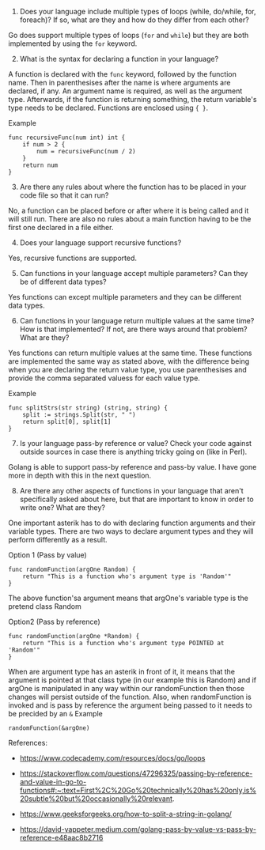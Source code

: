 1. Does your language include multiple types of loops (while, do/while, for, foreach)? If so, what are they and how do they differ from each other?

Go does support multiple types of loops (`for` and `while`) but they are both implemented by using the `for` keyword.

2. What is the syntax for declaring a function in your language?

A function is declared with the `func` keyword, followed by the function name. Then in parenthesises after the name is where arguments are declared, if any. An argument name is required, as well as the argument type. Afterwards, if the function is returning something, the return variable's type needs to be declared. Functions are enclosed using `{ }`.

Example
```
func recursiveFunc(num int) int {
	if num > 2 {
		num = recursiveFunc(num / 2)
	}
	return num
}
```

3. Are there any rules about where the function has to be placed in your code file so that it can run?

No, a function can be placed before or after where it is being called and it will still run. There are also no rules about a main function having to be the first one declared in a file either.

4. Does your language support recursive functions?

Yes, recursive functions are supported.

5. Can functions in your language accept multiple parameters? Can they be of different data types?

Yes functions can except multiple parameters and they can be different data types.

6. Can functions in your language return multiple values at the same time? How is that implemented? If not, are there ways around that problem? What are they?

Yes functions can return multiple values at the same time. These functions are implemented the same way as stated above, with the difference being when you are declaring the return value type, you use parenthesises and provide the comma separated valuess for each value type.

Example
```
func splitStrs(str string) (string, string) {
	split := strings.Split(str, " ")
	return split[0], split[1]
}
```

7. Is your language pass-by reference or value? Check your code against outside sources in case there is anything tricky going on (like in Perl).

Golang is able to support pass-by reference and pass-by value. I have gone more in depth with this in the next question.

8. Are there any other aspects of functions in your language that aren't specifically asked about here, but that are important to know in order to write one? What are they?

One important asterik has to do with declaring function arguments and their variable types. There are two ways to declare argument types and they will perform differently as a result.

Option 1 (Pass by value)
```
func randomFunction(argOne Random) {
	return "This is a function who's argument type is 'Random'"
}
```
The above function'sa argument means that argOne's variable type is the pretend class Random

Option2 (Pass by reference)
```
func randomFunction(argOne *Random) {
	return "This is a function who's argument type POINTED at 'Random'"
}
```
When are argument type has an asterik in front of it, it means that the argument is pointed at that class type (in our example this is Random) and if argOne is manipulated in any way within our randomFunction then those changes will persist outside of the function. Also, when randomFunction is invoked and is pass by reference the argument being passed to it needs to be precided by an `&`
Example
```
randomFunction(&argOne)
```

References:

- https://www.codecademy.com/resources/docs/go/loops

- https://stackoverflow.com/questions/47296325/passing-by-reference-and-value-in-go-to-functions#:~:text=First%2C%20Go%20technically%20has%20only,is%20subtle%20but%20occasionally%20relevant.

- https://www.geeksforgeeks.org/how-to-split-a-string-in-golang/

- https://david-yappeter.medium.com/golang-pass-by-value-vs-pass-by-reference-e48aac8b2716